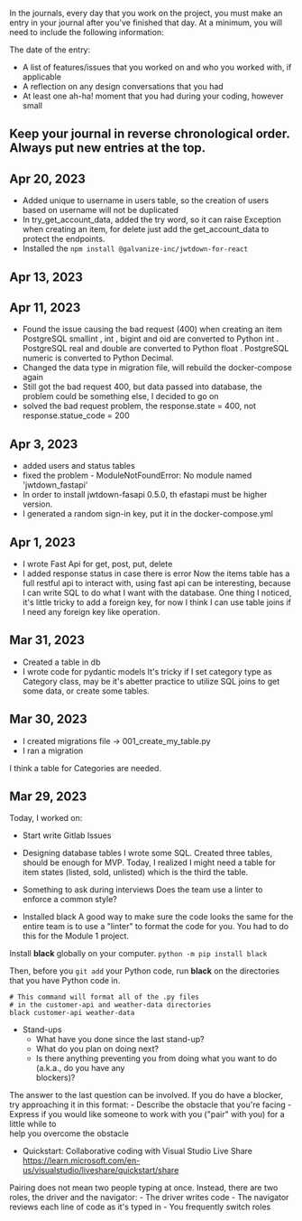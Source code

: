 In the journals, every day that you work on the project, you must make an entry in your journal after you've finished that day. At a minimum, you will need to include the following information:

The date of the entry:

* A list of features/issues that you worked on and who you worked with, if applicable
* A reflection on any design conversations that you had
* At least one ah-ha! moment that you had during your coding, however small

Keep your journal in reverse chronological order. Always put new entries at the top.
---
## Apr 20, 2023
* Added unique to username in users table, so the creation of users based on username will not be duplicated
* In try_get_account_data, added the try word, so it can raise Exception when creating an item, for delete just add the get_account_data to protect the endpoints.
* Installed the `npm install @galvanize-inc/jwtdown-for-react`


## Apr 13, 2023


## Apr 11, 2023
* Found the issue causing the bad request (400) when creating an item
PostgreSQL smallint , int , bigint and oid are converted to Python int . PostgreSQL real and double are converted to Python float . PostgreSQL numeric is converted to Python Decimal.
* Changed the data type in migration file, will rebuild the docker-compose again
* Still got the bad request 400, but data passed into database, the problem could be something else, I decided to go on
* solved the bad request problem, the response.state = 400, not response.statue_code = 200


## Apr 3, 2023
* added users and status tables
* fixed the problem - ModuleNotFoundError: No module named 'jwtdown_fastapi'
* In order to install jwtdown-fasapi 0.5.0, th efastapi must be higher version.
* I generated a random sign-in key, put it in the docker-compose.yml

## Apr 1, 2023
* I wrote Fast Api for get, post, put, delete
* I added response status in case there is error 
Now the items table has a full restful api to interact with, using fast api can be interesting, because I can write SQL to do what I want with the database. One thing I noticed, it's little tricky to add a foreign key, for now I think I can use table joins if I need any foreign key like operation.


## Mar 31, 2023
* Created a table in db
* I wrote code for pydantic models 
It's tricky if I set category type as Category class, may be it's abetter practice to utilize SQL joins to get some data, or create some tables.


## Mar 30, 2023
* I created migrations file -> 001_create_my_table.py
* I ran a migration

I think a table for Categories are needed.

## Mar 29, 2023
Today, I worked on:

* Start write Gitlab Issues

* Designing database tables
I wrote some SQL. Created three tables, should be enough for MVP.
Today, I realized I might need a table for item states (listed, sold, unlisted) which is the third the table.

* Something to ask during interviews
Does the team use a linter to enforce a common style?

* Installed black
A good way to make sure the code looks the same for the entire team is to use a "linter" to format the code for you. You had to do this for the Module 1 project.

Install **black** globally on your computer.
`python -m pip install black`

Then, before you `git add` your Python code, run **black** on the directories that you have Python code in.

```
# This command will format all of the .py files
# in the customer-api and weather-data directories
black customer-api weather-data
```

* Stand-ups
    - What have you done since the last stand-up?
    - What do you plan on doing next?
    - Is there anything preventing you from doing what you want to do (a.k.a., do you have any  
      blockers)?

The answer to the last question can be involved. If you do have a blocker, try approaching it in this format:
    - Describe the obstacle that you're facing
    - Express if you would like someone to work with you ("pair" with you) for a little while to   
    help you overcome the obstacle

* Quickstart: Collaborative coding with Visual Studio Live Share
https://learn.microsoft.com/en-us/visualstudio/liveshare/quickstart/share

Pairing does not mean two people typing at once. Instead, there are two roles, the driver and the navigator:
    - The driver writes code
    - The navigator reviews each line of code as it's typed in
    - You frequently switch roles